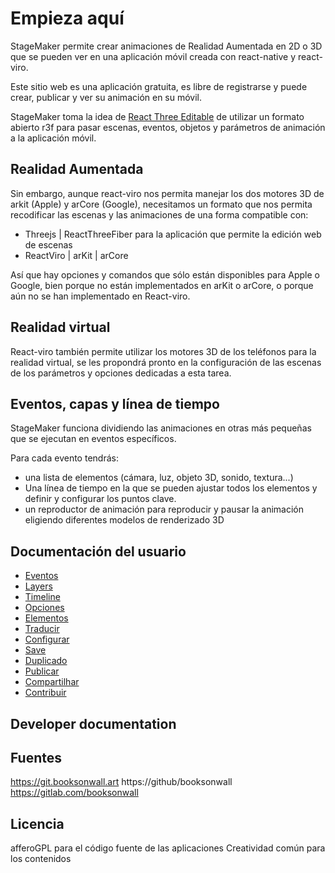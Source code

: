 # Empieza aquí
StageMaker permite crear animaciones de Realidad Aumentada en 2D o 3D que se pueden ver en una aplicación móvil creada con react-native y react-viro.

Este sitio web es una aplicación gratuita, es libre de registrarse y puede crear, publicar y ver su animación en su móvil.

StageMaker toma la idea de [React Three Editable](https://github.com/AndrewPrifer/react-three-editable) de utilizar un formato abierto r3f para pasar escenas, eventos, objetos y parámetros de animación a la aplicación móvil.

## Realidad Aumentada

Sin embargo, aunque react-viro nos permita manejar los dos motores 3D de arkit (Apple) y arCore (Google), necesitamos un formato que nos permita recodificar las escenas y las animaciones de una forma compatible con:

* Threejs | ReactThreeFiber para la aplicación que permite la edición web de escenas
* ReactViro | arKit | arCore

Así que hay opciones y comandos que sólo están disponibles para Apple o Google, bien porque no están implementados en arKit o arCore, o porque aún no se han implementado en React-viro.   

## Realidad virtual

React-viro también permite utilizar los motores 3D de los teléfonos para la realidad virtual, se les propondrá pronto en la configuración de las escenas de los parámetros y opciones dedicadas a esta tarea.

## Eventos, capas y línea de tiempo

StageMaker funciona dividiendo las animaciones en otras más pequeñas que se ejecutan en eventos específicos.

Para cada evento tendrás:

* una lista de elementos (cámara, luz, objeto 3D, sonido, textura...)   
* Una línea de tiempo en la que se pueden ajustar todos los elementos y definir y configurar los puntos clave.
* un reproductor de animación para reproducir y pausar la animación eligiendo diferentes modelos de renderizado 3D  

## Documentación del usuario

* [Eventos](Eventos)
* [Layers](Layers)
* [Timeline](Timeline)
* [Opciones](Opciones)
* [Elementos](Elementos)
* [Traducir](Traducir)
* [Configurar](Configurar)
* [Save](Guardar)
* [Duplicado](Duplicado)
* [Publicar](Publicar)
* [Compartilhar](Compartilhar)
* [Contribuir](Contribuir)

## Developer documentation

## Fuentes
https://git.booksonwall.art
https://github/booksonwall
https://gitlab.com/booksonwall

## Licencia
afferoGPL para el código fuente de las aplicaciones
Creatividad común para los contenidos

